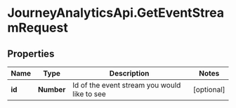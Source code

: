 # JourneyAnalyticsApi.GetEventStreamRequest

## Properties

Name | Type | Description | Notes
------------ | ------------- | ------------- | -------------
**id** | **Number** | Id of the event stream you would like to see | [optional] 


